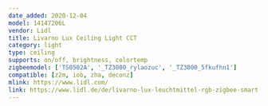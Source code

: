 ```yaml
---
date_added: 2020-12-04
model: 14147206L
vendor: Lidl
title: Livarno Lux Ceiling Light CCT
category: light
type: ceiling
supports: on/off, brightness, colortemp
zigbeemodel: ['TS0502A', '_TZ3000_rylaozuc', '_TZ3000_5fkufhn1']
compatible: [z2m, iob, zha, deconz]
mlink: https://www.lidl.com/
link: https://www.lidl.de/de/livarno-lux-leuchtmittel-rgb-zigbee-smart-home-dimmbar/p354569
---
```

